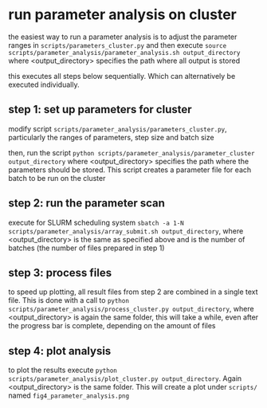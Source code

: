 # run parameter analysis on cluster

the easiest way to run a parameter analysis is to adjust the parameter 
ranges in `scripts/parameters_cluster.py` and then execute
`source scripts/parameter_analysis/parameter_analysis.sh output_directory`
where <output_directory> specifies the path where all output is stored

this executes all steps below sequentially. Which can alternatively be executed
individually.

## step 1: set up parameters for cluster 

modify script `scripts/parameter_analysis/parameters_cluster.py`, particularly the ranges of parameters, step size and batch size

then, run the script `python scripts/parameter_analysis/parameter_cluster output_directory` where <output_directory> specifies the path where the parameters should be stored. This script creates a parameter file for each batch to be run on the cluster

## step 2: run the parameter scan

execute for SLURM scheduling system `sbatch -a 1-N scripts/parameter_analysis/array_submit.sh output_directory`, where <output_directory> is the same as specified above and <N> is the number of batches (the number of files prepared in step 1)

## step 3: process files

to speed up plotting, all result files from step 2 are combined in a single text file. This is done with a call to `python scripts/parameter_analysis/process_cluster.py output_directory`, where <output_directory> is again the same folder, this will take a while, even after the progress bar is complete, depending on the amount of files

## step 4: plot analysis

to plot the results execute `python scripts/parameter_analysis/plot_cluster.py output_directory`. 
Again <output_directory> is the same folder. This will create a plot under
`scripts/` named `fig4_parameter_analysis.png`


